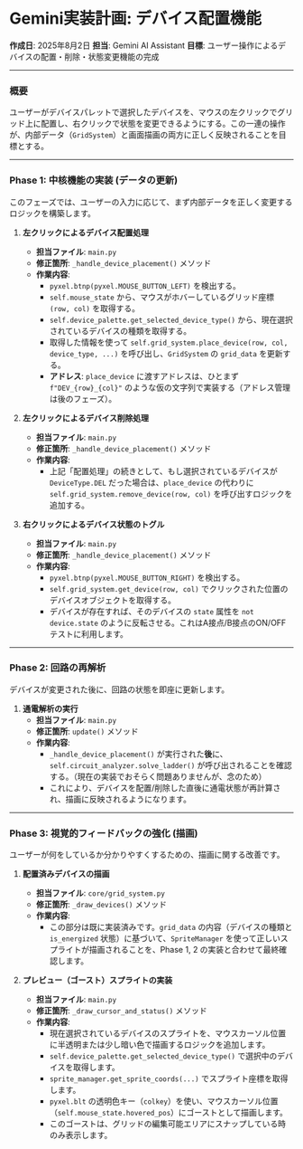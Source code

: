 # Gemini実装計画: デバイス配置機能

**作成日**: 2025年8月2日
**担当**: Gemini AI Assistant
**目標**: ユーザー操作によるデバイスの配置・削除・状態変更機能の完成

---

### **概要**
ユーザーがデバイスパレットで選択したデバイスを、マウスの左クリックでグリッド上に配置し、右クリックで状態を変更できるようにする。この一連の操作が、内部データ（`GridSystem`）と画面描画の両方に正しく反映されることを目標とする。

---

### **Phase 1: 中核機能の実装 (データの更新)**

このフェーズでは、ユーザーの入力に応じて、まず内部データを正しく変更するロジックを構築します。

1.  **左クリックによるデバイス配置処理**
    *   **担当ファイル**: `main.py`
    *   **修正箇所**: `_handle_device_placement()` メソッド
    *   **作業内容**:
        *   `pyxel.btnp(pyxel.MOUSE_BUTTON_LEFT)` を検出する。
        *   `self.mouse_state` から、マウスがホバーしているグリッド座標 `(row, col)` を取得する。
        *   `self.device_palette.get_selected_device_type()` から、現在選択されているデバイスの種類を取得する。
        *   取得した情報を使って `self.grid_system.place_device(row, col, device_type, ...)` を呼び出し、`GridSystem` の `grid_data` を更新する。
        *   **アドレス**: `place_device` に渡すアドレスは、ひとまず `f"DEV_{row}_{col}"` のような仮の文字列で実装する（アドレス管理は後のフェーズ）。

2.  **左クリックによるデバイス削除処理**
    *   **担当ファイル**: `main.py`
    *   **修正箇所**: `_handle_device_placement()` メソッド
    *   **作業内容**:
        *   上記「配置処理」の続きとして、もし選択されているデバイスが `DeviceType.DEL` だった場合は、`place_device` の代わりに `self.grid_system.remove_device(row, col)` を呼び出すロジックを追加する。

3.  **右クリックによるデバイス状態のトグル**
    *   **担当ファイル**: `main.py`
    *   **修正箇所**: `_handle_device_placement()` メソッド
    *   **作業内容**:
        *   `pyxel.btnp(pyxel.MOUSE_BUTTON_RIGHT)` を検出する。
        *   `self.grid_system.get_device(row, col)` でクリックされた位置のデバイスオブジェクトを取得する。
        *   デバイスが存在すれば、そのデバイスの `state` 属性を `not device.state` のように反転させる。これはA接点/B接点のON/OFFテストに利用します。

---

### **Phase 2: 回路の再解析**

デバイスが変更された後に、回路の状態を即座に更新します。

1.  **通電解析の実行**
    *   **担当ファイル**: `main.py`
    *   **修正箇所**: `update()` メソッド
    *   **作業内容**:
        *   `_handle_device_placement()` が実行された**後**に、`self.circuit_analyzer.solve_ladder()` が呼び出されることを確認する。（現在の実装でおそらく問題ありませんが、念のため）
        *   これにより、デバイスを配置/削除した直後に通電状態が再計算され、描画に反映されるようになります。

---

### **Phase 3: 視覚的フィードバックの強化 (描画)**

ユーザーが何をしているか分かりやすくするための、描画に関する改善です。

1.  **配置済みデバイスの描画**
    *   **担当ファイル**: `core/grid_system.py`
    *   **修正箇所**: `_draw_devices()` メソッド
    *   **作業内容**:
        *   この部分は既に実装済みです。`grid_data` の内容（デバイスの種類と `is_energized` 状態）に基づいて、`SpriteManager` を使って正しいスプライトが描画されることを、Phase 1, 2 の実装と合わせて最終確認します。

2.  **プレビュー（ゴースト）スプライトの実装**
    *   **担当ファイル**: `main.py`
    *   **修正箇所**: `_draw_cursor_and_status()` メソッド
    *   **作業内容**:
        *   現在選択されているデバイスのスプライトを、マウスカーソル位置に半透明または少し暗い色で描画するロジックを追加します。
        *   `self.device_palette.get_selected_device_type()` で選択中のデバイスを取得します。
        *   `sprite_manager.get_sprite_coords(...)` でスプライト座標を取得します。
        *   `pyxel.blt` の透明色キー（`colkey`）を使い、マウスカーソル位置（`self.mouse_state.hovered_pos`）にゴーストとして描画します。
        *   このゴーストは、グリッドの編集可能エリアにスナップしている時のみ表示します。
